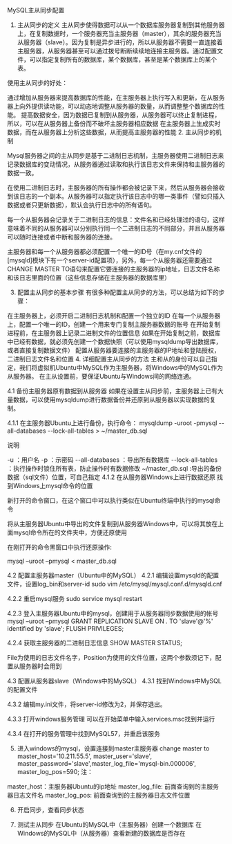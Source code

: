 MySQL主从同步配置
1. 主从同步的定义
主从同步使得数据可以从一个数据库服务器复制到其他服务器上，在复制数据时，一个服务器充当主服务器（master），其余的服务器充当从服务器（slave）。因为复制是异步进行的，所以从服务器不需要一直连接着主服务器，从服务器甚至可以通过拨号断断续续地连接主服务器。通过配置文件，可以指定复制所有的数据库，某个数据库，甚至是某个数据库上的某个表。

使用主从同步的好处：

通过增加从服务器来提高数据库的性能，在主服务器上执行写入和更新，在从服务器上向外提供读功能，可以动态地调整从服务器的数量，从而调整整个数据库的性能。
提高数据安全，因为数据已复制到从服务器，从服务器可以终止复制进程，所以，可以在从服务器上备份而不破坏主服务器相应数据
在主服务器上生成实时数据，而在从服务器上分析这些数据，从而提高主服务器的性能
2. 主从同步的机制


Mysql服务器之间的主从同步是基于二进制日志机制，主服务器使用二进制日志来记录数据库的变动情况，从服务器通过读取和执行该日志文件来保持和主服务器的数据一致。

在使用二进制日志时，主服务器的所有操作都会被记录下来，然后从服务器会接收到该日志的一个副本。从服务器可以指定执行该日志中的哪一类事件（譬如只插入数据或者只更新数据），默认会执行日志中的所有语句。

每一个从服务器会记录关于二进制日志的信息：文件名和已经处理过的语句，这样意味着不同的从服务器可以分别执行同一个二进制日志的不同部分，并且从服务器可以随时连接或者中断和服务器的连接。

主服务器和每一个从服务器都必须配置一个唯一的ID号（在my.cnf文件的[mysqld]模块下有一个server-id配置项），另外，每一个从服务器还需要通过CHANGE MASTER TO语句来配置它要连接的主服务器的ip地址，日志文件名称和该日志里面的位置（这些信息存储在主服务器的数据库里）

3. 配置主从同步的基本步骤
有很多种配置主从同步的方法，可以总结为如下的步骤：

在主服务器上，必须开启二进制日志机制和配置一个独立的ID
在每一个从服务器上，配置一个唯一的ID，创建一个用来专门复制主服务器数据的账号
在开始复制进程前，在主服务器上记录二进制文件的位置信息
如果在开始复制之前，数据库中已经有数据，就必须先创建一个数据快照（可以使用mysqldump导出数据库，或者直接复制数据文件）
配置从服务器要连接的主服务器的IP地址和登陆授权，二进制日志文件名和位置
4. 详细配置主从同步的方法
主和从的身份可以自己指定，我们将虚拟机Ubuntu中MySQL作为主服务器，将Windows中的MySQL作为从服务器。 在主从设置前，要保证Ubuntu与Windows间的网络连通。

4.1 备份主服务器原有数据到从服务器
如果在设置主从同步前，主服务器上已有大量数据，可以使用mysqldump进行数据备份并还原到从服务器以实现数据的复制。

4.1.1 在主服务器Ubuntu上进行备份，执行命令：
mysqldump -uroot -pmysql --all-databases --lock-all-tables > ~/master_db.sql


说明

-u ：用户名
-p ：示密码
--all-databases ：导出所有数据库
--lock-all-tables ：执行操作时锁住所有表，防止操作时有数据修改
~/master_db.sql :导出的备份数据（sql文件）位置，可自己指定
4.1.2 在从服务器Windows上进行数据还原
找到Windows上mysql命令的位置



新打开的命令窗口，在这个窗口中可以执行类似在Ubuntu终端中执行的mysql命令



将从主服务器Ubuntu中导出的文件复制到从服务器Windows中，可以将其放在上面mysql命令所在的文件夹中，方便还原使用



在刚打开的命令黑窗口中执行还原操作:

mysql –uroot –pmysql < master_db.sql


4.2 配置主服务器master（Ubuntu中的MySQL）
4.2.1 编辑设置mysqld的配置文件，设置log_bin和server-id
sudo vim /etc/mysql/mysql.conf.d/mysqld.cnf
 

4.2.2 重启mysql服务
sudo service mysql restart


4.2.3 登入主服务器Ubuntu中的mysql，创建用于从服务器同步数据使用的帐号
mysql –uroot –pmysql
GRANT REPLICATION SLAVE ON *.* TO 'slave'@'%' identified by 'slave';
FLUSH PRIVILEGES;


4.2.4 获取主服务器的二进制日志信息
SHOW MASTER STATUS;


File为使用的日志文件名字，Position为使用的文件位置，这两个参数须记下，配置从服务器时会用到

4.3 配置从服务器slave（Windows中的MySQL）
4.3.1 找到Windows中MySQL的配置文件


4.3.2 编辑my.ini文件，将server-id修改为2，并保存退出。


4.3.3 打开windows服务管理
可以在开始菜单中输入services.msc找到并运行



4.3.4 在打开的服务管理中找到MySQL57，并重启该服务


5. 进入windows的mysql，设置连接到master主服务器
change master to master_host='10.211.55.5', master_user='slave', master_password='slave',master_log_file='mysql-bin.000006', master_log_pos=590;
注：

master_host：主服务器Ubuntu的ip地址
master_log_file: 前面查询到的主服务器日志文件名
master_log_pos: 前面查询到的主服务器日志文件位置


6. 开启同步，查看同步状态


7. 测试主从同步
在Ubuntu的MySQL中（主服务器）创建一个数据库  在Windows的MySQL中（从服务器）查看新建的数据库是否存在 